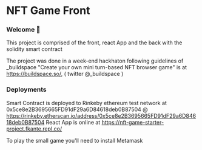 # NFT Game Front

### **Welcome 👋**
This project is comprised of the front, react App and the back with the solidity smart contract

The project was done in a week-end hackhaton following guidelines of _buildspace 
"Create your own mini turn-based NFT browser game" is at https://buildspace.so/, ( twitter @_buildspace )

### Deployments
Smart Contract is deployed to Rinkeby ethereum test network at 0x5ce8e2B3695665FD91dF29a6D84618deb0B87504 @ https://rinkeby.etherscan.io/address/0x5ce8e2B3695665FD91dF29a6D84618deb0B87504
React App is online at https://nft-game-starter-project.fkante.repl.co/

To play the small game you'll need to install Metamask
